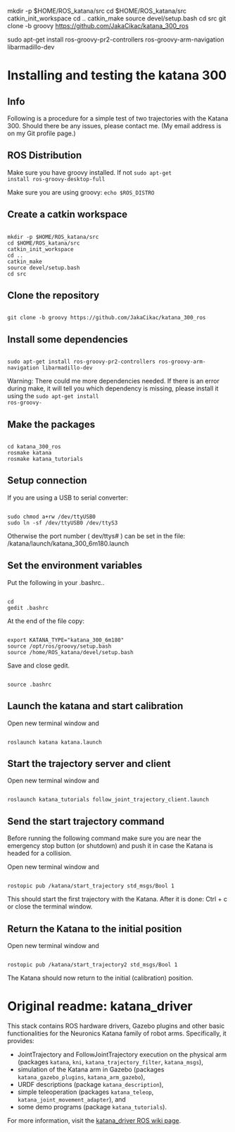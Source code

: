

mkdir -p $HOME/ROS_katana/src
cd $HOME/ROS_katana/src
catkin_init_workspace
cd ..
catkin_make
source devel/setup.bash
cd src
git clone -b groovy https://github.com/JakaCikac/katana_300_ros

sudo apt-get install ros-groovy-pr2-controllers ros-groovy-arm-navigation libarmadillo-dev

Installing and testing the katana 300
=============

Info
-------------
Following is a procedure for a simple test of two trajectories with the Katana 300.
Should there be any issues, please contact me.
(My email address is on my Git profile page.)

ROS Distribution
-------------
Make sure you have groovy installed. If not 
<code>sudo apt-get install ros-groovy-desktop-full</code>

Make sure you are using groovy: 
<code>echo $ROS_DISTRO</code>

Create a catkin workspace
-------------
<pre><code>
mkdir -p $HOME/ROS_katana/src
cd $HOME/ROS_katana/src
catkin_init_workspace
cd ..
catkin_make
source devel/setup.bash
cd src
</code></pre>

Clone the repository
-------------
<code>
git clone -b groovy https://github.com/JakaCikac/katana_300_ros
</code>

Install some dependencies
-------------
<pre><code>
sudo apt-get install ros-groovy-pr2-controllers ros-groovy-arm-navigation libarmadillo-dev
</code></pre>

Warning: There could me more dependencies needed. If there is an error during make, it will tell you which dependency is missing, please install it using the 
<code>sudo apt-get install ros-groovy-<dependency></code>

Make the packages
-------------
<pre><code>
cd katana_300_ros
rosmake katana
rosmake katana_tutorials
</code></pre>

Setup connection
-------------
If you are using a USB to serial converter:
<pre><code>
sudo chmod a+rw /dev/ttyUSB0
sudo ln -sf /dev/ttyUSB0 /dev/ttyS3
</code></pre>
Otherwise the port number ( dev/ttys# ) can be set in the file:
/katana/launch/katana_300_6m180.launch
</code></pre>

Set the environment variables
-------------
Put the following in your .bashrc..
<pre><code>
cd
gedit .bashrc
</code></pre>
At the end of the file copy: 
<pre><code>
export KATANA_TYPE="katana_300_6m180"
source /opt/ros/groovy/setup.bash
source /home/ROS_katana/devel/setup.bash
</code></pre>
Save and close gedit. 
<pre><code>
source .bashrc
</code></pre>

Launch the katana and start calibration
-------------
Open new terminal window and
<pre><code>
roslaunch katana katana.launch
</code></pre>

Start the trajectory server and client
-------------
Open new terminal window and
<pre><code>
roslaunch katana_tutorials follow_joint_trajectory_client.launch
</code></pre>

Send the start trajectory command 
-------------
Before running the following command make sure you are near the emergency stop button (or shutdown) and push it in case the Katana is headed for a collision.

Open new terminal window and
<pre><code>
rostopic pub /katana/start_trajectory std_msgs/Bool 1
</code></pre>
This should start the first trajectory with the Katana.
After it is done:
Ctrl + c or close the terminal window.

Return the Katana to the initial position
-------------
Open new terminal window and
<pre><code>
rostopic pub /katana/start_trajectory2 std_msgs/Bool 1
</code></pre>
The Katana should now return to the initial (calibration) position.

Original readme: katana_driver
=============

This stack contains ROS hardware drivers, Gazebo plugins and other basic functionalities for the Neuronics Katana family of robot arms. Specifically, it provides: 

* JointTrajectory and FollowJointTrajectory execution on the physical arm (packages `katana`, `kni`, `katana_trajectory_filter`, `katana_msgs`),
* simulation of the Katana arm in Gazebo (packages `katana_gazebo_plugins`, `katana_arm_gazebo`),
* URDF descriptions (package `katana_description`),
* simple teleoperation (packages `katana_teleop`, `katana_joint_movement_adapter`), and
* some demo programs (package `katana_tutorials`).

For more information, visit the [katana_driver ROS wiki page](http://www.ros.org/wiki/katana_driver).
